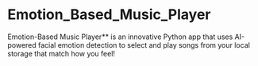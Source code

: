 # Emotion_Based_Music_Player
Emotion-Based Music Player** is an innovative Python app that uses AI-powered facial emotion detection to select and play songs from your local storage that match how you feel!  
